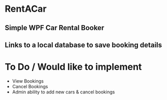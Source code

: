 # RentACar
Simple WPF Car Rental Booker
---
Links to a local database to save booking details
---
# To Do / Would like to implement
- View Bookings
- Cancel Bookings
- Admin ability to add new cars & cancel bookings
